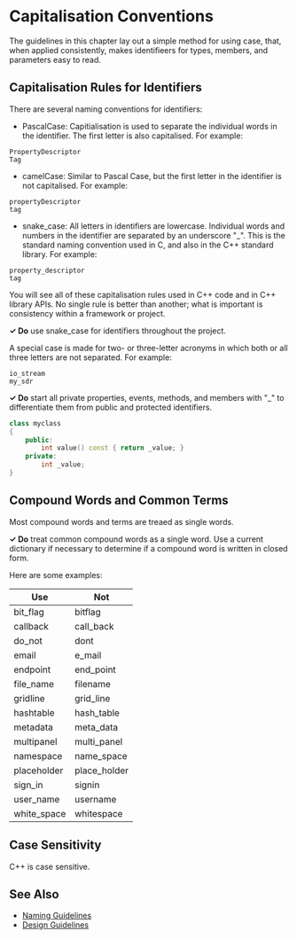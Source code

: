 # Capitalisation Conventions

The guidelines in this chapter lay out a simple method for using case, that, when applied consistently, makes
identifieers for types, members, and parameters easy to read.

## Capitalisation Rules for Identifiers

There are several naming conventions for identifiers:
* PascalCase: Capitialisation is used to separate the individual words in the identifier. The first letter is also capitalised. For example:
```
PropertyDescriptor
Tag
```
* camelCase: Similar to Pascal Case, but the first letter in the identifier is not capitalised. For example:
```
propertyDescriptor
tag
```
* snake_case: All letters in identifiers are lowercase. Individual words and numbers in the identifier are separated by 
an underscore "_". This is the standard naming convention used in C, and also in the C++ standard library. For
example:
```
property_descriptor
tag
```

You will see all of these capitalisation rules used in C++ code and in C++ library APIs. No single rule is better than
another; what is important is consistency within a framework or project.

**✓ Do** use snake_case for identifiers throughout the project.

A special case is made for two- or three-letter acronyms in which both or all three letters are not separated.
For example:
```
io_stream
my_sdr
```

**✓ Do** start all private properties, events, methods, and members with "_" to differentiate them from public
and protected identifiers.

```C++
class myclass
{
    public:
        int value() const { return _value; }
    private:
        int _value;
}
```

 ## Compound Words and Common Terms
Most compound words and terms are treaed as single words.

**✓ Do** treat common compound words as a single word. Use a current dictionary if necessary to determine if a 
compound word is written in closed form.

Here are some examples:

| Use | Not |
| --- | --- |
| bit_flag | bitflag |
| callback | call_back |
| do_not | dont |
| email | e_mail |
| endpoint | end_point |
| file_name | filename |
| gridline | grid_line |
| hashtable | hash_table |
| metadata | meta_data |
| multipanel | multi_panel |
| namespace | name_space |
| placeholder | place_holder |
| sign_in | signin |
| user_name | username |
| white_space | whitespace |

## Case Sensitivity
C++ is case sensitive.

## See Also
* [Naming Guidelines](naming_guidelines.md)
* [Design Guidelines](../design_guidelines/design_guidelines.md)
